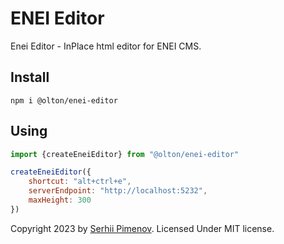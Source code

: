 # ENEI Editor

Enei Editor - InPlace html editor for ENEI CMS.

## Install

```shell
npm i @olton/enei-editor
```

## Using
```javascript
import {createEneiEditor} from "@olton/enei-editor"

createEneiEditor({
    shortcut: "alt+ctrl+e",
    serverEndpoint: "http://localhost:5232",
    maxHeight: 300
})
```

Copyright 2023 by [Serhii Pimenov](https://pimenov.com.ua). Licensed Under MIT license.